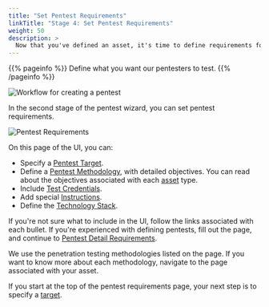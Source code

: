 ```yaml
---
title: "Set Pentest Requirements"
linkTitle: "Stage 4: Set Pentest Requirements"
weight: 50
description: >
  Now that you've defined an asset, it's time to define requirements for the pentest.
---
```


{{% pageinfo %}}
Define what you want our pentesters to test.
{{% /pageinfo %}}

![Workflow for creating a pentest](/gsg/CreatePentestFlowStage4.png "Workflow for creating a pentest")
<br>

In the second stage of the pentest wizard, you can set pentest requirements.

![Pentest Requirements](/gsg/SetRequirements.png "Define requirements for your desired pentest")

On this page of the UI, you can:

- Specify a [Pentest Target](./pentest-target).
- Define a [Pentest Methodology](./methodologies), with detailed objectives. You can
  read about the objectives associated with each [asset](../glossary#asset) type.
- Include [Test Credentials](./test-credentials).
- Add special [Instructions](/getting-started/pentest-objectives/special-instructions/).
- Define the [Technology Stack](./stack).

If you're not sure what to include in the UI, follow the links associated with each
bullet. If you're experienced with defining pentests, fill out the page, and continue
to [Pentest Detail Requirements](../details).

We use the penetration testing methodologies listed on the page. If you want to know more
about each methodology, navigate to the page associated with your asset.

If you start at the top of the pentest requirements page, your next step is to specify a [target](./pentest-target).
